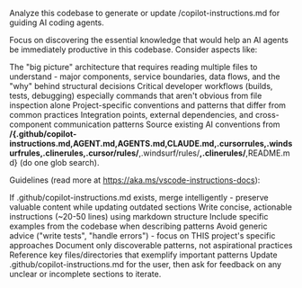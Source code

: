 Analyze this codebase to generate or update /copilot-instructions.md for guiding AI coding agents.

Focus on discovering the essential knowledge that would help an AI agents be immediately productive in this codebase. Consider aspects like:

The "big picture" architecture that requires reading multiple files to understand - major components, service boundaries, data flows, and the "why" behind structural decisions
Critical developer workflows (builds, tests, debugging) especially commands that aren't obvious from file inspection alone
Project-specific conventions and patterns that differ from common practices
Integration points, external dependencies, and cross-component communication patterns
Source existing AI conventions from **/{.github/copilot-instructions.md,AGENT.md,AGENTS.md,CLAUDE.md,.cursorrules,.windsurfrules,.clinerules,.cursor/rules/**,.windsurf/rules/**,.clinerules/**,README.md} (do one glob search).

Guidelines (read more at https://aka.ms/vscode-instructions-docs):

If .github/copilot-instructions.md exists, merge intelligently - preserve valuable content while updating outdated sections
Write concise, actionable instructions (~20-50 lines) using markdown structure
Include specific examples from the codebase when describing patterns
Avoid generic advice ("write tests", "handle errors") - focus on THIS project's specific approaches
Document only discoverable patterns, not aspirational practices
Reference key files/directories that exemplify important patterns
Update .github/copilot-instructions.md for the user, then ask for feedback on any unclear or incomplete sections to iterate.
